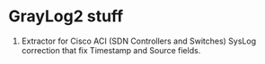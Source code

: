 # GrayLog2 stuff

1. Extractor for Cisco ACI (SDN Controllers and Switches) SysLog correction that fix Timestamp and Source fields.
